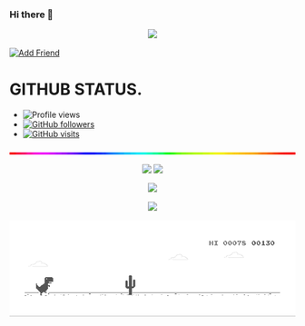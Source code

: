 ### Hi there 👋

<p align="center">
<img src="https://c.tenor.com/zyh9YnJR5P8AAAAC/shintaro-kisaragi-anime-boy.gif" width=640>
</p>

<a href="https://line.me/R/ti/p/~ptatan1983"><img height="36" border="0" alt="Add Friend" src="https://scdn.line-apps.com/n/line_add_friends/btn/en.png"></a>

# GITHUB STATUS.
- ![Profile views](https://gpvc.arturio.dev/thirdza056)
- [![GitHub followers](https://img.shields.io/github/followers/thirdza056.svg?style=social&label=Follow&maxAge=2592000)](https://github.com/prataennaimjoi/Hi-there?tab=followers)
- [![GitHub visits](https://badges.pufler.dev/visits/thirdza056/thirdza056?style=social&logo=github)](https://github.com/prataennaimjoi/Hi-there?tab=visits)


<p align="center">
<img src="https://github.com/prataennaimjoi/Hi-there/blob/main/%E0%B8%AA%E0%B8%A7%E0%B8%B1%E0%B8%AA%E0%B8%94%E0%B8%B5/line.gif" width=640>
</p>

<p align="center">
<a href="https://github.com/prataennaimjoi/Hi-there"><img src="https://github-readme-stats.vercel.app/api?username=thirdza056&show_icons=true&hide_border=true&hide_title=true&title_color=00ccff&text_color=808080&icon_color=00ccff&bg_color=00000000" width=640></a>
<a href="https://github.com/prataennaimjoi/Hi-there"><img src="https://github-readme-stats.vercel.app/api/top-langs/?username=thirdza056&layout=compact&hide_border=true&hide_title=true&title_color=00ccff&text_color=808080&bg_color=00000000" width=640></a>
</p>

<p align="center">
<a href="https://github.com/prataennaimjoi/Hi-there"><img src="https://github-readme-streak-stats.herokuapp.com?user=thirdza056&theme=tokyonight&hide_border=false&properties=background&border=%239611C5FF" /><a>
</p>

<p align="center">
<img src="https://github.com/prataennaimjoi/Hi-there/blob/main/assets/line.gif" width=640>
</p>


![Dino](https://raw.githubusercontent.com/botcuangarali/botcuangarali/master/dino.gif)
